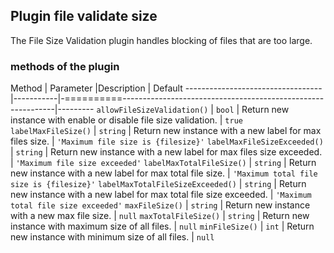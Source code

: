 ## Plugin file validate size

The File Size Validation plugin handles blocking of files that are too large.

### methods of the plugin

Method                            | Parameter |Description                                                             | Default
----------------------------------|-----------|-==========-------------------------------------------------------------|---------
`allowFileSizeValidation()`       | `bool`    | Return new instance with enable or disable file size validation.       | `true`
`labelMaxFileSize()`              | `string`  | Return new instance with a new label for max files size.               | `'Maximum file size is {filesize}'`
`labelMaxFileSizeExceeded()`      | `string`  | Return new instance with a new label for max files size exceeded.      | `'Maximum file size exceeded'`
`labelMaxTotalFileSize()`         | `string`  | Return new instance with a new label for max total file size.          | `'Maximum total file size is {filesize}'`
`labelMaxTotalFileSizeExceeded()` | `string`  | Return new instance with a new label for max total file size exceeded. | `'Maximum total file size exceeded'`
`maxFileSize()`                   | `string`  | Return new instance with a new max file size.                          | `null`
`maxTotalFileSize()`              | `string`  | Return new instance with maximum size of all files.                    | `null`
`minFileSize()`                   | `int`     | Return new instance with minimum size of all files.                    | `null`
